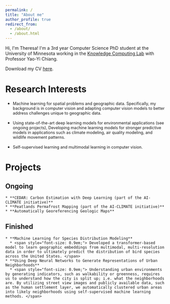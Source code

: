```yaml
---
permalink: /
title: "About me"
author_profile: true
redirect_from: 
  - /about/
  - /about.html
---
```


Hi, I'm Theresa! I'm a 3rd year Computer Science PhD student at the University of Minnesota working in the [Knowledge Computing Lab](https://knowledge-computing.github.io/) with Professor Yao-Yi Chiang.

Download my CV [here](/files/cv_012025.pdf).

# Research Interests
  * <span style="font-size: 0.9em;"> Machine learning for spatial problems and geographic data. Specifically, my background is in computer vision and adapting computer vision models to better address challenges unique to geographic data. </span>

  * <span style="font-size: 0.9em;"> Using state-of-the-art deep learning models for environmental applications (see ongoing projects), Developing machine learning models for stronger predictive models in applications such as climate modeling, air quality modeling, and wildlife movement patterns. </span>

  * <span style="font-size: 0.9em;"> Self-supervised learning and multimodal learning in computer vision. </span>

# Projects
  ## Ongoing
    * **CEDAR: Carbon Estimation with Deep Learning (part of the AI-CLIMATE initiative)**
    * **Peatlands Permafrost Mapping (part of the AI-CLIMATE initiative)**
    * **Automatically Georeferencing Geologic Maps**
  ## Finished
    * **Machine Learning for Species Distribution Modeling**
      * <span style="font-size: 0.9em;"> Developed a transformer-based model to learn geographic embeddings from multimodal, multi-resolution data in order to ultimately predict the distribution of bird species across the United States. </span>
    * **Using Deep Neural Networks to Generate Representations of Urban Neighborhoods** 
      * <span style="font-size: 0.9em;"> Understanding urban environments by generating indicators, such as walkability or greenness, requires us to understand how the city is split up; i.e. what the neighborhoods are. By utilizing street view images and publicly available data, such as the human settlement layer, we automatically clustered urban areas into likely neighborhoods using self-supervised machine learning methods. </span>